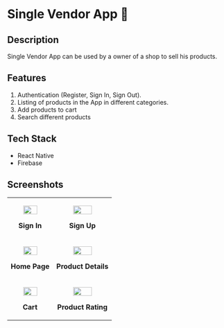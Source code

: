 # Single Vendor App 📱

## Description
Single Vendor App can be used by a owner of a shop to sell his products.
<!-- 
## Link
[Crowdfunding Website](https://crowdfundingweb.herokuapp.com/) -->

## Features
1. Authentication (Register, Sign In, Sign Out).
2. Listing of products in the App in different categories.
3. Add products to cart
4. Search different products

## Tech Stack

* React Native
* Firebase 


## Screenshots
<!-- ![alt text](https://user-images.githubusercontent.com/43993645/117760086-a160e680-b242-11eb-8ca3-aed0a1a5b38c.png "Home 1") -->
<table>
  <tr>
    <td> 
      <p align="center">
        <img src="https://user-images.githubusercontent.com/43993645/117760086-a160e680-b242-11eb-8ca3-aed0a1a5b38c.png" width="60%" height="100%" align ="center"> 
      </p>
      <p align="center">
        <b>Sign In</b>
      </p>
    </td>
    <td>
      <p align="center">
        <img src="https://user-images.githubusercontent.com/43993645/117760295-09173180-b243-11eb-8a55-2edefca51a9a.png" width="60%" height="100%"> 
      </p>
      <p align="center">
        <b>Sign Up</b>
      </p>
    </td>
   </tr>
  <tr>
    <td>
      <p align="center">
        <img src="https://user-images.githubusercontent.com/43993645/117760350-1e8c5b80-b243-11eb-96af-e85801cef7e3.png" width="60%" height="100%">
      </p>
      <p align="center">
        <b>Home Page</b>
      </p>
    </td>
    <td> 
      <p align="center">
        <img src="https://user-images.githubusercontent.com/43993645/117760424-3a8ffd00-b243-11eb-9873-c322c581beea.png" width="60%" height="100%">
      </p>
      <p align="center">
        <b>Product Details</b>
      </p>
    </td>
   </tr>
  <tr>
    <td>
      <p align="center">
        <img src="https://user-images.githubusercontent.com/43993645/117760489-57c4cb80-b243-11eb-8ba9-213c3955d631.png" width="60%" height="100%">
      </p>
      <p align="center">
        <b>Cart</b>
      </p>
    </td>
    <td>
      <p align="center">
        <img src="https://user-images.githubusercontent.com/43993645/160069245-b0455ec8-1a9e-451f-ace7-e0ce2c0d8908.png" width="60%" height="100%">
      </p>
      <p align="center">
        <b>Product Rating</b>
      </p>
    </td>
   </tr> 
</table>





